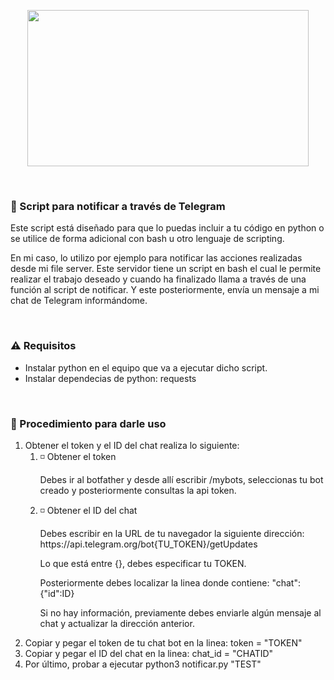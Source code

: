 <p align="center"><img src="https://i.postimg.cc/rz6h2mdp/botfather.png" width="450px" height="250px"></p>
<br>
<h3>🤖 Script para notificar a través de Telegram</h3>
<p>Este script está diseñado para que lo puedas incluir a tu código en python o se utilice de forma adicional con bash u otro lenguaje de scripting.</p>
<p>En mi caso, lo utilizo por ejemplo para notificar las acciones realizadas desde mi file server. Este servidor tiene un script en bash el cual le permite realizar el trabajo deseado y cuando ha finalizado llama a través de una función al script de notificar. Y este posteriormente, envía un mensaje a mi chat de Telegram informándome.</p>
<br>
<h3>⚠️ Requisitos</h3>
<ul>
  <li>Instalar python en el equipo que va a ejecutar dicho script.</li>
  <li>Instalar dependecias de python: requests</li>
</ul>
<br>
<h3>🚀 Procedimiento para darle uso</h3>
<ol>
  <li>Obtener el token y el ID del chat realiza lo siguiente:
    <ol>
      <li>◽ Obtener el token
        <p>Debes ir al botfather y desde allí escribir /mybots, seleccionas tu bot creado y posteriormente consultas la api token.</p>
      </li>
      <li>◽ Obtener el ID del chat
        <p>Debes escribir en la URL de tu navegador la siguiente dirección: https://api.telegram.org/bot{TU_TOKEN}/getUpdates</p>
        <p>Lo que está entre {}, debes especificar tu TOKEN.</p>
        <p>Posteriormente debes localizar la linea donde contiene: "chat":{"id":ID}</p>
        <p>Si no hay información, previamente debes enviarle algún mensaje al chat y actualizar la dirección anterior.</p>
      </li>
    </ol>
    </li>
  <li>Copiar y pegar el token de tu chat bot en la linea: token = "TOKEN"</li>
  <li>Copiar y pegar el ID del chat en la linea: chat_id = "CHATID"</li>
  <li>Por último, probar a ejecutar python3 notificar.py "TEST"</li>
</ol>

